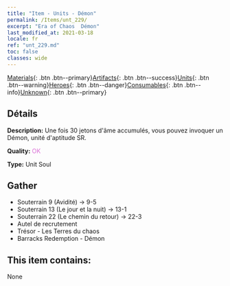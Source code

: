 ```yaml
---
title: "Item - Units - Démon"
permalink: /Items/unt_229/
excerpt: "Era of Chaos  Démon"
last_modified_at: 2021-03-18
locale: fr
ref: "unt_229.md"
toc: false
classes: wide
---
```

 [Materials](/fr/Items/){: .btn .btn--primary}[Artifacts](/fr/Items/Artifacts/){: .btn .btn--success}[Units](/fr/Items/Units/){: .btn .btn--warning}[Heroes](/fr/Items/Heroes/){: .btn .btn--danger}[Consumables](/fr/Items/Consumables/){: .btn .btn--info}[Unknown](/fr/Items/Unknown/){: .btn .btn--primary}

## Détails
 **Description:** Une fois 30 jetons d'âme accumulés, vous pouvez invoquer un Démon, unité d'aptitude SR.

 **Quality:** <span style="color: #DA70D6">OK</span>

 **Type:** Unit Soul

## Gather

*    Souterrain 9 (Avidité) -> 9-5 
*    Souterrain 13 (Le jour et la nuit) -> 13-1 
*    Souterrain 22 (Le chemin du retour) -> 22-3 
*    Autel de recrutement 
*    Trésor - Les Terres du chaos 
*    Barracks Redemption - Démon 

## This item contains:

  None

